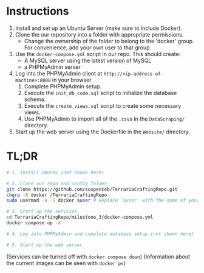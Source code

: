 # Instructions
1. Install and set up an Ubuntu Server (make sure to include Docker).
2. Clone the our repository into a folder with appropriate permissions.
    - Change the ownership of the folder to belong to the 'docker' group. For convenience, add your own user to that group.
3. Use the `docker-compose.yml` script in our repo. This should create:
    - A MySQL server using the latest version of MySQL
    - a PHPMyAdmin server
4. Log into the PHPMyAdmin client at `http://<ip-address-of-machine>:8000` in your browser
    1. Complete PHPMyAdmin setup.
    2. Execute the `init_db_code.sql` script to initialize the database schema.
    3. Execute the `create_views.sql` script to create some necessary views.
    4. Use PHPMyAdmin to import all of the `.csv`s in the `DataScraping/` directory.
5. Start up the web server using the Dockerfile in the `Website/` directory.

# TL;DR
```bash
# 1. Install Ubuntu (not shown here)

# 2. Clone our repo and config folder
git clone https://github.com/suspenceb/TerrariaCraftingRepo.git
chgrp -R docker /TerrariaCraftingRepo
sudo usermod -a -G docker $user # Replace `$user` with the name of your user.

# 3. Start up the services
cd TerrariaCraftingRepo/milestone_3/docker-compose.yml
docker compose up -d

# 4. Log into PHPMyAdmin and complete database setup (not shown here)

# 5. Start up the web server

```

(Services can be turned off with `docker compose down`)
(Information about the current images can be seen with `docker ps`)